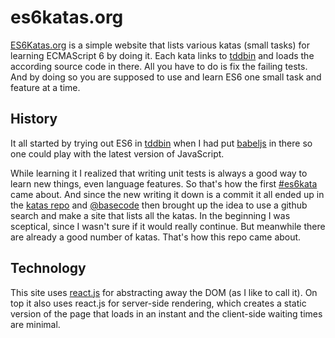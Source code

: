 # es6katas.org

[ES6Katas.org] is a simple website that lists various katas (small tasks) for learning ECMAScript 6 by doing it.
Each kata links to [tddbin] and loads the according source code in there. All you have to do is fix
the failing tests. And by doing so you are supposed to use and learn ES6 one small task and feature at a time.

## History

It all started by trying out ES6 in [tddbin] when I had put [babeljs] in there so 
one could play with the latest version of JavaScript.

While learning it I realized that writing unit tests is always a good way to learn 
new things, even language features. So that's how the first [#es6kata][1] came about.
And since the new writing it down is a commit it all ended up in the [katas repo][2] 
and [@basecode] then brought up the idea to use a github search and make a site that
lists all the katas. In the beginning I was sceptical, since I wasn't sure if it would 
really continue. But meanwhile there are already a good number of katas. 
That's how this repo came about.

## Technology

This site uses [react.js] for abstracting away the DOM (as I like to call it).
On top it also uses react.js for server-side rendering, which creates a static version
of the page that loads in an instant and the client-side waiting times are minimal.

[1]: https://twitter.com/tddbin/status/576305472128446466
[2]: https://github.com/tddbin/katas
[tddbin]: https://tddbin.com
[babeljs]: https://babeljs.io
[ES6Katas.org]: https://ES6Katas.org
[@basecode]: https://twitter.com/basecode
[react.js]: https://facebook.github.io/react/